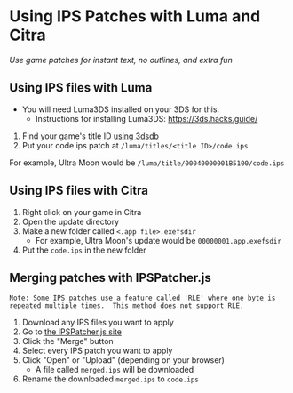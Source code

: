 # Using IPS Patches with Luma and Citra

_Use game patches for instant text, no outlines, and extra fun_

## Using IPS files with Luma

- You will need Luma3DS installed on your 3DS for this. 
   - Instructions for installing Luma3DS: https://3ds.hacks.guide/

1. Find your game's title ID [using 3dsdb](http://www.3dsdb.com/)
2. Put your code.ips patch at `/luma/titles/<title ID>/code.ips`

For example, Ultra Moon would be `/luma/title/00040000001B5100/code.ips`

## Using IPS files with Citra

1. Right click on your game in Citra
2. Open the update directory
3. Make a new folder called `<.app file>.exefsdir`
   - For example, Ultra Moon's update would be `00000001.app.exefsdir`
4. Put the `code.ips` in the new folder

## Merging patches with IPSPatcher.js

```
Note: Some IPS patches use a feature called 'RLE' where one byte is repeated multiple times.  This method does not support RLE.
```

1. Download any IPS files you want to apply
2. Go to [the IPSPatcher.js site](https://zaksabeast.github.io/ipspatcher.js/build/)
3. Click the "Merge" button
4. Select every IPS patch you want to apply
5. Click "Open" or "Upload" (depending on your browser)
   - A file called `merged.ips` will be downloaded
6. Rename the downloaded `merged.ips` to `code.ips`
